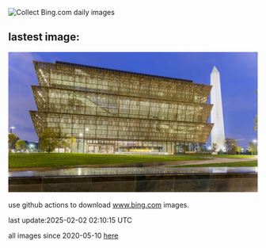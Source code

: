 ![Collect Bing.com daily images](https://github.com/counter2015/bing-daily-images/workflows/Collect%20Bing.com%20daily%20images/badge.svg)
## lastest image:
![](images/img.jpg)

use github actions to download www.bing.com images.

last update:2025-02-02 02:10:15 UTC

all images since 2020-05-10 [here](https://github.com/counter2015/bing-daily-images/tree/master/images) 
